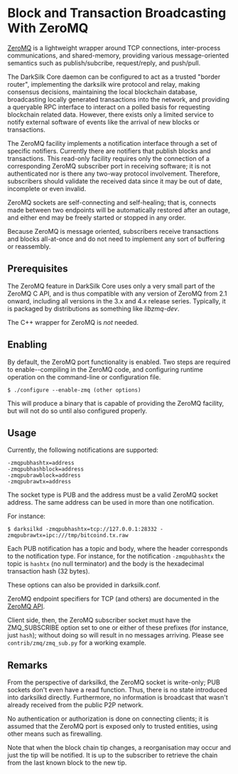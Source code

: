 # Block and Transaction Broadcasting With ZeroMQ

[ZeroMQ](http://zeromq.org/) is a lightweight wrapper around TCP
connections, inter-process communications, and shared-memory,
providing various message-oriented semantics such as publish/subcribe,
request/reply, and push/pull.

The DarkSilk Core daemon can be configured to act as a trusted "border
router", implementing the darksilk wire protocol and relay, making
consensus decisions, maintaining the local blockchain database,
broadcasting locally generated transactions into the network, and
providing a queryable RPC interface to interact on a polled basis for
requesting blockchain related data. However, there exists only a
limited service to notify external software of events like the arrival
of new blocks or transactions.

The ZeroMQ facility implements a notification interface through a
set of specific notifiers. Currently there are notifiers that publish
blocks and transactions. This read-only facility requires only the
connection of a corresponding ZeroMQ subscriber port in receiving 
software; it is not authenticated nor is there any two-way protocol
involvement. Therefore, subscribers should validate the received data
since it may be out of date, incomplete or even invalid.

ZeroMQ sockets are self-connecting and self-healing; that is, connects
made between two endpoints will be automatically restored after an
outage, and either end may be freely started or stopped in any order.

Because ZeroMQ is message oriented, subscribers receive transactions
and blocks all-at-once and do not need to implement any sort of
buffering or reassembly.

## Prerequisites

The ZeroMQ feature in DarkSilk Core uses only a very small part of the
ZeroMQ C API, and is thus compatible with any version of ZeroMQ
from 2.1 onward, including all versions in the 3.x and 4.x release
series. Typically, it is packaged by distributions as something like
*libzmq-dev*.

The C++ wrapper for ZeroMQ is *not* needed.

## Enabling

By default, the ZeroMQ port functionality is enabled. Two steps are
required to enable--compiling in the ZeroMQ code, and configuring
runtime operation on the command-line or configuration file.

    $ ./configure --enable-zmq (other options)

This will produce a binary that is capable of providing the ZeroMQ
facility, but will not do so until also configured properly.

## Usage

Currently, the following notifications are supported:

    -zmqpubhashtx=address
    -zmqpubhashblock=address
    -zmqpubrawblock=address
    -zmqpubrawtx=address

The socket type is PUB and the address must be a valid ZeroMQ
socket address. The same address can be used in more than one notification.

For instance:

    $ darksilkd -zmqpubhashtx=tcp://127.0.0.1:28332 -zmqpubrawtx=ipc:///tmp/bitcoind.tx.raw

Each PUB notification has a topic and body, where the header
corresponds to the notification type. For instance, for the notification
`-zmqpubhashtx` the topic is `hashtx` (no null terminator) and the body is the
hexadecimal transaction hash (32 bytes).

These options can also be provided in darksilk.conf.

ZeroMQ endpoint specifiers for TCP (and others) are documented in the
[ZeroMQ API](http://api.zeromq.org).

Client side, then, the ZeroMQ subscriber socket must have the
ZMQ_SUBSCRIBE option set to one or either of these prefixes (for instance, just `hash`); without
doing so will result in no messages arriving. Please see `contrib/zmq/zmq_sub.py`
for a working example.

## Remarks

From the perspective of darksilkd, the ZeroMQ socket is write-only; PUB
sockets don't even have a read function. Thus, there is no state
introduced into darksilkd directly. Furthermore, no information is
broadcast that wasn't already received from the public P2P network.

No authentication or authorization is done on connecting clients; it
is assumed that the ZeroMQ port is exposed only to trusted entities,
using other means such as firewalling.

Note that when the block chain tip changes, a reorganisation may occur and just
the tip will be notified. It is up to the subscriber to retrieve the chain
from the last known block to the new tip.
